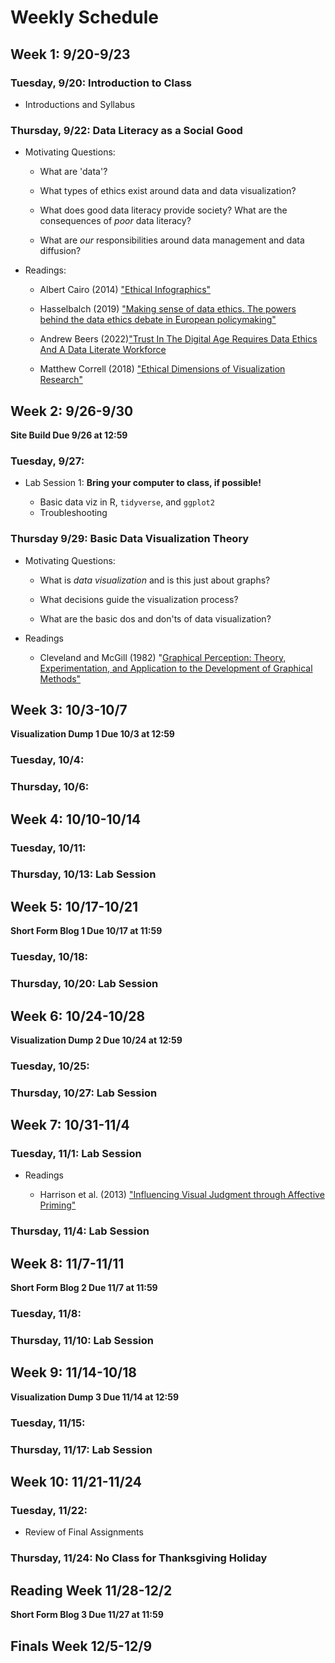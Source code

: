 # Weekly Schedule 

## Week 1: 9/20-9/23 

### Tuesday, 9/20: Introduction to Class 

- Introductions and Syllabus 

### Thursday, 9/22: Data Literacy as a Social Good 

- Motivating Questions: 

   - What are 'data'? 

   - What types of ethics exist around data and data visualization? 
  
   - What does good data literacy provide society? What are the consequences of *poor* data literacy? 
  
   - What are *our* responsibilities around data management and data diffusion? 

- Readings: 

   - Albert Cairo (2014) ["Ethical Infographics"](https://www.dropbox.com/s/pqgmg02yz0pgju4/EthicalInfographics.pdf)
   
   - Hasselbalch (2019) ["Making sense of data ethics. The powers behind the data ethics debate in European policymaking"](https://policyreview.info/pdf/policyreview-2019-2-1401.pdf)
  
   - Andrew Beers (2022)["Trust In The Digital Age Requires Data Ethics And A Data Literate Workforce](https://www.forbes.com/sites/tableau/2022/04/14/trust-in-the-digital-age-requires-data-ethics-and-a-data-literate-workforce/?sh=5ba83a3d5437) 

   - Matthew Correll (2018) ["Ethical Dimensions of Visualization Research"](https://arxiv.org/pdf/1811.07271.pdf)
   

## Week 2: 9/26-9/30 

**Site Build Due 9/26 at 12:59** 

### Tuesday, 9/27: 

- Lab Session 1: **Bring your computer to class, if possible!** 

   - Basic data viz in R, `tidyverse`, and `ggplot2` 
   - Troubleshooting 

### Thursday 9/29: Basic Data Visualization Theory 

- Motivating Questions: 

   - What is *data visualization* and is this just about graphs? 
   
   - What decisions guide the visualization process? 
   
   - What are the basic dos and don'ts of data visualization? 

- Readings 

  - Cleveland and McGill (1982) "[Graphical Perception: Theory, Experimentation, and Application to the Development of Graphical Methods"](https://www.jstor.org/stable/pdf/2288400.pdf)

## Week 3: 10/3-10/7 

**Visualization Dump 1 Due 10/3 at 12:59** 

### Tuesday, 10/4: 

### Thursday, 10/6: 

## Week 4: 10/10-10/14 

### Tuesday, 10/11: 

### Thursday, 10/13: Lab Session 

## Week 5: 10/17-10/21

**Short Form Blog 1 Due 10/17 at 11:59**

### Tuesday, 10/18: 

### Thursday, 10/20: Lab Session 

## Week 6: 10/24-10/28

**Visualization Dump 2 Due 10/24 at 12:59** 

### Tuesday, 10/25: 

### Thursday, 10/27: Lab Session 

## Week 7: 10/31-11/4

### Tuesday, 11/1: Lab Session 

- Readings
  
  - Harrison et al. (2013) ["Influencing Visual Judgment through Affective Priming"](https://dl.acm.org/doi/pdf/10.1145/2470654.2481410)

### Thursday, 11/4: Lab Session 

## Week 8: 11/7-11/11

**Short Form Blog 2 Due 11/7 at 11:59** 

### Tuesday, 11/8: 

### Thursday, 11/10: Lab Session 

## Week 9: 11/14-10/18 

**Visualization Dump 3 Due 11/14 at 12:59** 

### Tuesday, 11/15: 

### Thursday, 11/17: Lab Session 

## Week 10: 11/21-11/24

### Tuesday, 11/22: 

- Review of Final Assignments 

### Thursday, 11/24: **No Class for Thanksgiving Holiday** 

## Reading Week 11/28-12/2

**Short Form Blog 3 Due 11/27 at 11:59** 

## Finals Week 12/5-12/9 
